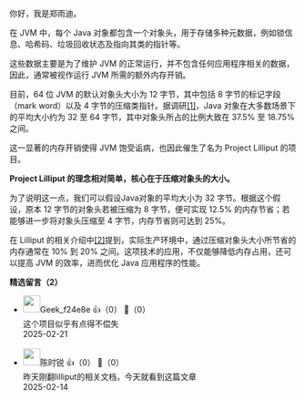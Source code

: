 你好，我是郑雨迪。

在 JVM 中，每个 Java 对象都包含一个对象头，用于存储多种元数据，例如锁信息、哈希码、垃圾回收状态及指向其类的指针等。

这些数据主要是为了维护 JVM 的正常运行，并不包含任何应用程序相关的数据，因此，通常被视作运行 JVM 所需的额外内存开销。

目前，64 位 JVM 的默认对象头大小为 12 字节，其中包括 8 字节的标记字段（mark word）以及 4 字节的压缩类指针。据调研[\[1\]](https://wiki.openjdk.org/display/lilliput/Lilliput+Experiment+Results)，Java 对象在大多数场景下的平均大小约为 32 至 64 字节，其中对象头所占的比例大致在 37.5% 至 18.75% 之间。

这一显著的内存开销使得 JVM 饱受诟病，也因此催生了名为 Project Lilliput 的项目。

**Project Lilliput 的理念相对简单，核心在于压缩对象头的大小。**

为了说明这一点，我们可以假设Java对象的平均大小为 32 字节。根据这个假设，原本 12 字节的对象头若被压缩为 8 字节，便可实现 12.5% 的内存节省；若能够进一步将对象头压缩至 4 字节，内存节省则可达到 25%。

在 Lilliput 的相关介绍中[\[2\]](https://openjdk.org/jeps/450)提到，实际生产环境中，通过压缩对象头大小所节省的内存通常在 10% 到 20% 之间。这项技术的应用，不仅能够降低内存占用，还可以提高 JVM 的效率，进而优化 Java 应用程序的性能。
<div><strong>精选留言（2）</strong></div><ul>
<li><img src="http://thirdwx.qlogo.cn/mmopen/vi_32/9dTx3AVia8Lbx2iaP3dibFvoic99ODDENbp5TAfQOuD4co82C1BzNjU3Uobcqc1CZ3e58qzd3bia0vibt6M0llxRWqicQ/132" width="30px"><span>Geek_f24e8e</span> 👍（0） 💬（0）<div>这个项目似乎有点得不偿失</div>2025-02-21</li><br/><li><img src="https://thirdwx.qlogo.cn/mmopen/vi_32/Q0j4TwGTfTLUDoNibohMic2oxC3UvaubWmuY5gcaS2Ht1GHcm3q99e5x0Xg0kSEwrR4XVO64zicwLFZEo1gZiaTJoQ/132" width="30px"><span>陈时锐</span> 👍（0） 💬（0）<div>昨天刚翻lilliput的相关文档，今天就看到这篇文章</div>2025-02-14</li><br/>
</ul>